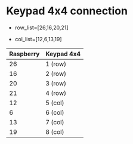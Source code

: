 # Keypad 4x4 connection

- row_list=[26,16,20,21]

- col_list=[12,6,13,19]

| Raspberry | Keypad 4x4 |
|-----------|------------|
| 26        | 1 (row)    |
| 16        | 2 (row)    |
| 20        | 3 (row)    |
| 21        | 4 (row)    |
| 12        | 5 (col)    |
| 6         | 6 (col)    |
| 13        | 7 (col)    |
| 19        | 8 (col)    |